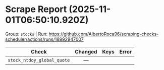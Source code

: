 # Scrape Report (2025-11-01T06:50:10.920Z)

Group: `stocks`  |  Run: https://github.com/AlbertoRoca96/scraping-checks-scheduler/actions/runs/18992947007

| Check | Changed | Keys | Error |
|---|:---:|:--|:--|
| `stock_ntdoy_global_quote` | — |  |  |
